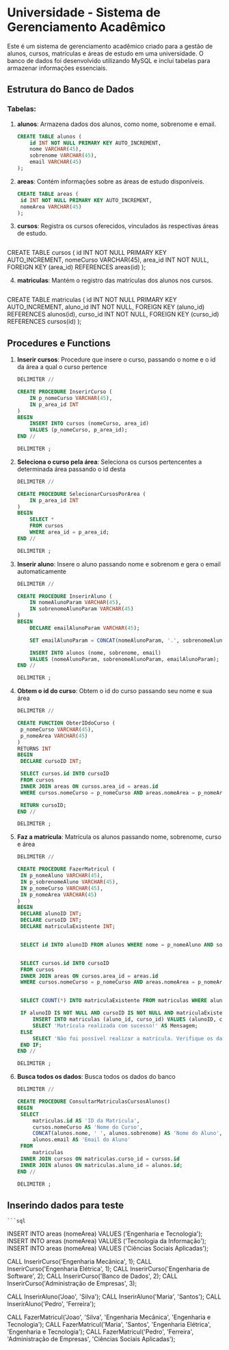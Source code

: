 # Universidade - Sistema de Gerenciamento Acadêmico

Este é um sistema de gerenciamento acadêmico criado para a gestão de alunos, cursos, matrículas e áreas de estudo em uma universidade. O banco de dados foi desenvolvido utilizando MySQL e inclui tabelas para armazenar informações essenciais.

## Estrutura do Banco de Dados

### Tabelas:

1. **alunos**: Armazena dados dos alunos, como nome, sobrenome e email.
   ```sql
   CREATE TABLE alunos (
       id INT NOT NULL PRIMARY KEY AUTO_INCREMENT,
       nome VARCHAR(45),
       sobrenome VARCHAR(45),
       email VARCHAR(45)
   );


2. **areas**:  Contém informações sobre as áreas de estudo disponíveis.
   ```sql
   CREATE TABLE areas (
    id INT NOT NULL PRIMARY KEY AUTO_INCREMENT,
    nomeArea VARCHAR(45)
   );
   
3. **cursos**:  Registra os cursos oferecidos, vinculados às respectivas áreas de estudo.
   ```sql
  CREATE TABLE cursos (
    id INT NOT NULL PRIMARY KEY AUTO_INCREMENT,
    nomeCurso VARCHAR(45),
    area_id INT NOT NULL,
    FOREIGN KEY (area_id) REFERENCES areas(id)
);

4. **matriculas**:  Mantém o registro das matrículas dos alunos nos cursos.
   ```sql
  CREATE TABLE matriculas (
    id INT NOT NULL PRIMARY KEY AUTO_INCREMENT,
    aluno_id INT NOT NULL,
    FOREIGN KEY (aluno_id) REFERENCES alunos(id),
    curso_id INT NOT NULL,
    FOREIGN KEY (curso_id) REFERENCES cursos(id)
);

## Procedures e Functions

1. **Inserir cursos**: Procedure que insere o curso, passando o nome e o id da área a qual o curso pertence
   ```sql
   DELIMITER //

   CREATE PROCEDURE InserirCurso (
       IN p_nomeCurso VARCHAR(45),
       IN p_area_id INT
   )
   BEGIN
       INSERT INTO cursos (nomeCurso, area_id)
       VALUES (p_nomeCurso, p_area_id);
   END //

   DELIMITER ;

2. **Seleciona o curso pela área**: Seleciona os cursos pertencentes a determinada área passando o id desta
   ```sql
   DELIMITER //

   CREATE PROCEDURE SelecionarCursosPorArea (
       IN p_area_id INT
   )
   BEGIN
       SELECT *
       FROM cursos
       WHERE area_id = p_area_id;
   END //

   DELIMITER ;

3. **Inserir aluno**: Insere o aluno passando nome e sobrenom e gera o email automaticamente
   ```sql
   DELIMITER //

   CREATE PROCEDURE InserirAluno (
       IN nomeAlunoParam VARCHAR(45),
       IN sobrenomeAlunoParam VARCHAR(45)
   )
   BEGIN
       DECLARE emailAlunoParam VARCHAR(45);

       SET emailAlunoParam = CONCAT(nomeAlunoParam, '.', sobrenomeAlunoParam,  '@facens.br');

       INSERT INTO alunos (nome, sobrenome, email)
       VALUES (nomeAlunoParam, sobrenomeAlunoParam, emailAlunoParam);
   END //

   DELIMITER ;

4. **Obtem o id do curso**: Obtem o id do curso passando seu nome e sua área
      ```sql
   DELIMITER //

   CREATE FUNCTION ObterIDdoCurso (
       p_nomeCurso VARCHAR(45),
       p_nomeArea VARCHAR(45)
   )
   RETURNS INT
   BEGIN
       DECLARE cursoID INT;

       SELECT cursos.id INTO cursoID
       FROM cursos
       INNER JOIN areas ON cursos.area_id = areas.id
       WHERE cursos.nomeCurso = p_nomeCurso AND areas.nomeArea = p_nomeArea;

       RETURN cursoID;
   END //

   DELIMITER ;

5. **Faz a matrícula**: Matrícula os alunos passando nome, sobrenome, curso e área
      ```sql
   DELIMITER //
   
   CREATE PROCEDURE FazerMatricul (
       IN p_nomeAluno VARCHAR(45),
       IN p_sobrenomeAluno VARCHAR(45),
       IN p_nomeCurso VARCHAR(45),
       IN p_nomeArea VARCHAR(45)
   )
   BEGIN
       DECLARE alunoID INT;
       DECLARE cursoID INT;
       DECLARE matriculaExistente INT;
   
   
       SELECT id INTO alunoID FROM alunos WHERE nome = p_nomeAluno AND sobrenome = p_sobrenomeAluno;
   
   
       SELECT cursos.id INTO cursoID
       FROM cursos
       INNER JOIN areas ON cursos.area_id = areas.id
       WHERE cursos.nomeCurso = p_nomeCurso AND areas.nomeArea = p_nomeArea;
   
   
       SELECT COUNT(*) INTO matriculaExistente FROM matriculas WHERE aluno_id = alunoID;
   
       IF alunoID IS NOT NULL AND cursoID IS NOT NULL AND matriculaExistente = 0 THEN
           INSERT INTO matriculas (aluno_id, curso_id) VALUES (alunoID, cursoID);
           SELECT 'Matrícula realizada com sucesso!' AS Mensagem;
       ELSE
           SELECT 'Não foi possível realizar a matrícula. Verifique os dados informados ou o status de matrícula do aluno.' AS Mensagem;
       END IF;
   END //
   
   DELIMITER ;

6. **Busca todos os dados**: Busca todos os dados do banco
      ```sql
   DELIMITER //
   
   CREATE PROCEDURE ConsultarMatriculasCursosAlunos()
   BEGIN
       SELECT
           matriculas.id AS 'ID da Matrícula',
           cursos.nomeCurso AS 'Nome do Curso',
           CONCAT(alunos.nome, ' ', alunos.sobrenome) AS 'Nome do Aluno',
           alunos.email AS 'Email do Aluno'
       FROM
           matriculas
       INNER JOIN cursos ON matriculas.curso_id = cursos.id
       INNER JOIN alunos ON matriculas.aluno_id = alunos.id;
   END //
   
   DELIMITER ;

## Inserindo dados para teste
    ```sql
   INSERT INTO areas (nomeArea) VALUES ('Engenharia e Tecnologia');
   INSERT INTO areas (nomeArea) VALUES ('Tecnologia da Informação');
   INSERT INTO areas (nomeArea) VALUES ('Ciências Sociais Aplicadas');
   
   CALL InserirCurso('Engenharia Mecânica', 1);
   CALL InserirCurso('Engenharia Elétrica', 1);
   CALL InserirCurso('Engenharia de Software', 2);
   CALL InserirCurso('Banco de Dados', 2);
   CALL InserirCurso('Administração de Empresas', 3);
   
   CALL InserirAluno('Joao', 'Silva');
   CALL InserirAluno('Maria', 'Santos');
   CALL InserirAluno('Pedro', 'Ferreira');
   
   CALL FazerMatricul('Joao', 'Silva', 'Engenharia Mecânica', 'Engenharia e Tecnologia');
   CALL FazerMatricul('Maria', 'Santos', 'Engenharia Elétrica', 'Engenharia e Tecnologia');
   CALL FazerMatricul('Pedro', 'Ferreira', 'Administração de Empresas', 'Ciências Sociais Aplicadas');
